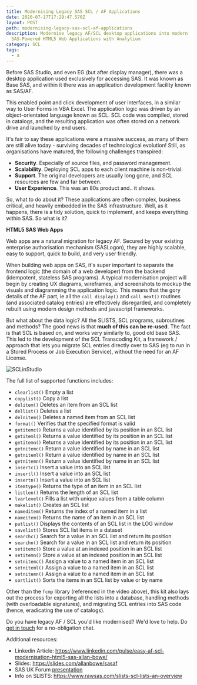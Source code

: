 ```yaml
---
title: Modernising Legacy SAS SCL / AF Applications
date: 2020-07-17T17:29:47.570Z
layout: POST
path: modernising-legacy-sas-scl-af-applications
description: Modernise legacy AF/SCL desktop applications into modern
  SAS-Powered HTML5 Web Applications with Analytium
category: SCL
tags:
  - a
---
```

Before SAS Studio, and even EG (but after display manager), there was a desktop application used exclusively for accessing SAS. It was known as Base SAS, and within it there was an application development facility known as SAS/AF.

This enabled point and click development of user interfaces, in a similar way to User Forms in VBA Excel. The application logic was driven by an object-orientated language known as SCL. SCL code was compiled, stored in catalogs, and the resulting application was often stored on a network drive and launched by end users.

It's fair to say these applications were a massive success, as many of them are still alive today - surviving decades of technological evolution! Still, as organisations have matured, the following challenges transpired:

* **Security**. Especially of source files, and password management.
* **Scalability**. Deploying SCL apps to each client machine is non-trivial.
* **Support**. The original developers are usually long gone, and SCL resources are few and far between.
* **User Experience**. This was an 80s product and.. it shows.

So, what to do about it? These applications are often complex, business critical, and heavily embedded in the SAS infrastructure. Well, as it happens, there is a tidy solution, quick to implement, and keeps everything within SAS. So what is it?

**HTML5 SAS Web Apps**

Web apps are a natural migration for legacy AF. Secured by your existing enterprise authorisation mechanism (SASLogon), they are highly scalable, easy to support, quick to build, and very user friendly.

When building web apps on SAS, it's super important to separate the frontend logic (the domain of a web developer) from the backend (idempotent, stateless SAS programs). A typical modernisation project will begin by creating UX diagrams, wireframes, and screenshots to mockup the visuals and diagramming the application logic. This means that the gory details of the AF part, ie all the `call display()` and `call next()` routines (and associated catalog entries) are effectively disregarded, and completely rebuilt using modern design methods and javascript frameworks.

But what about the data logic? All the SLISTS, SCL programs, subroutines and methods? The good news is that **much of this can be re-used**. The fact is that SCL is based on, and works very similarly to, good old base SAS. This led to the development of the SCL Transcoding Kit, a framework / approach that lets you migrate SCL entries directly over to SAS (eg to run in a Stored Process or Job Execution Service), without the need for an AF License.

![SCLinStudio](https://vimeo.com/367240430)

The full list of supported functions includes:

* `clearlist()` Empty a list
* `copylist()` Copy a list
* `delitem()` Deletes an item from an SCL list
* `dellist()` Deletes a list
* `delnitem()` Deletes a named item from an SCL list
* `format()` Verifies that the specified format is valid
* `getitemc()` Returns a value identified by its position in an SCL list
* `getiteml()` Returns a value identified by its position in an SCL list
* `getitemn()` Returns a value identified by its position in an SCL list
* `getnitemc()` Return a value identified by name in an SCL list
* `getniteml()` Return a value identified by name in an SCL list
* `getnitemn()` Return a value identified by name in an SCL list
* `insertc()` Insert a value into an SCL list
* `insertl()` Insert a value into an SCL list
* `insertn()` Insert a value into an SCL list
* `itemtype()` Returns the type of an item in an SCL list
* `listlen()` Returns the length of an SCL list
* `lvarlevel()` Fills a list with unique values from a table column
* `makelist()` Creates an SCL list
* `nameditem()` Returns the index of a named item in a list
* `nameitem()` Returns the name of an item in an SCL list
* `putlist()` Displays the contents of an SCL list in the LOG window
* `savelist()` Stores SCL list items in a dataset
* `searchc()` Search for a value in an SCL list and return its position
* `searchn()` Search for a value in an SCL list and return its position
* `setitemc()` Store a value at an indexed position in an SCL list
* `setitemn()` Store a value at an indexed position in an SCL list
* `setnitemc()` Assign a value to a named item in an SCL list
* `setniteml()` Assign a value to a named item in an SCL list
* `setnitemn()` Assign a value to a named item in an SCL list
* `sortlist()` Sorts the items in an SCL list by value or by name

Other than the `fcmp` library (referenced in the video above), this kit also lays out the process for exporting all the lists into a database, handling methods (with overloadable signatures), and migrating SCL entries into SAS code (hence, eradicating the use of catalogs).

Do you have legacy AF / SCL you'd like modernised? We'd love to help.  Do [get in touch](https://sasapps.io/contact-us) for a no-obligation chat.

Additional resources:

* Linkedin Article: <https://www.linkedin.com/pulse/easy-af-scl-modernisation-html5-sas-allan-bowe/>
* Slides: <https://slides.com/allanbowe/sasaf>
* SAS UK Forum [presentation](https://drive.google.com/file/d/1RMLxFccaXYh35IGnbcFjISFmZUIdetUO/view)
* Info on SLISTS: <https://www.rawsas.com/slists-scl-lists-an-overview>